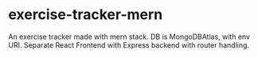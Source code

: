 # exercise-tracker-mern
An exercise tracker made with mern stack.  DB is MongoDBAtlas, with env URI.  Separate React Frontend with Express backend with router handling.
